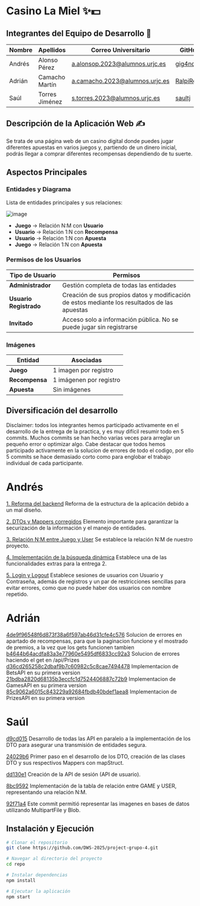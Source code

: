 # Casino La Miel ✨💵

## Integrantes del Equipo de Desarrollo 📝

| Nombre | Apellidos | Correo Universitario | GitHub |
|--------|----------|----------------------|--------|
| Andrés | Alonso Pérez | a.alonsop.2023@alumnos.urjc.es | [gig4ndr3s](https://github.com/gig4ndr3s) |
| Adrián | Camacho Martín | a.camacho.2023@alumnos.urjc.es | [RalpiRekt](https://github.com/RalpiRekt) |
| Saúl | Torres Jiménez | s.torres.2023@alumnos.urjc.es | [saultj](https://github.com/saultj) |

## Descripción de la Aplicación Web ✍️

Se trata de una página web de un casino digital donde puedes jugar diferentes apuestas en varios juegos y, partiendo de un dinero inicial, podrás llegar a comprar diferentes recompensas dependiendo de tu suerte.

## Aspectos Principales

### Entidades y Diagrama

Lista de entidades principales y sus relaciones:

![image](https://github.com/user-attachments/assets/a2226ccf-4078-4077-b7f1-fc11e4e1f04f)


- **Juego** → Relación N:M con **Usuario**
- **Usuario** → Relación 1:N con **Recompensa**
- **Usuario** → Relación 1:N con **Apuesta**
- **Juego** → Relación 1:N con **Apuesta**

### Permisos de los Usuarios

| Tipo de Usuario | Permisos |
|----------------|----------|
| **Administrador** | Gestión completa de todas las entidades |
| **Usuario Registrado** | Creación de sus propios datos y modificación de estos mediante los resultados de las apuestas |
| **Invitado** | Acceso solo a información pública. No se puede jugar sin registrarse |

### Imágenes

| Entidad | Asociadas |
|---------|----------|
| **Juego** | 1 imagen por registro |
| **Recompensa** | 1 imágenen por registro |
| **Apuesta** | Sin imágenes |

## Diversificación del desarrollo
Disclaimer: todos los integrantes hemos participado activamente en el desarrollo de la entrega de la practica, y es muy difícil
resumir todo en 5 commits. Muchos commits se han hecho varias veces para arreglar un pequeño error o optimizar algo. Cabe destacar
que todos hemos participado activamente en la solucion de errores de todo el codigo, por ello 5 commits se hace demasiado corto
como para englobar el trabajo individual de cada participante.
# Andrés
[1. Reforma del backend](https://github.com/DWS-2025/project-grupo-4/commit/50d87590183f5885da2915bf7eeab873558ea761) Reforma de la estructura de la aplicación debido a un mal diseño. 

[2. DTOs y Mappers corregidos](https://github.com/DWS-2025/project-grupo-4/commit/10afaba9b00ea3636c356ee09307921107fbdc38) Elemento importante para garantizar la securización de la información y el manejo de entidades. 

[3. Relación N:M entre Juego y User](https://github.com/DWS-2025/project-grupo-4/commit/bba1574aad89160db23cb977f4139965aaf2d23e) Se establece la relación N:M de nuestro proyecto. 

[4. Implementación de la búsqueda dinámica](https://github.com/DWS-2025/project-grupo-4/commit/f781b186390b185e081cc4da499648b70cf003a7) Establece una de las funcionalidades extras para la entrega 2. 

[5. Login y Logout](https://github.com/DWS-2025/project-grupo-4/commit/bdf73844db0a6fe94a1cc97d0905e84c456044a5) Establece sesiones de usuarios con Usuario y Contraseña, además de registros y un par de restricciones sencillas para evitar errores, como que no puede haber dos usuarios con nombre repetido. 
# Adrián
[4de9f96548f6d873f38a6f597ab46d31cfe4c576](1) Solucion de errores en apartado de recompensas, para que la paginacion funcione y el mostrado de premios, a la vez que los gets funcionen tambien
[b4644b64acdfa83a3e77960e5495df6833cc92a3](2) Solucion de errores haciendo el get en /api/Prizes
[d36cd265258c2dbaf9b7c60982c5c8cae7494478](3) Implementacion de BetsAPI en su primera version
[21bdba2820d68135b3eccfc1d7524406887c72b9](4) Implementacion de GamesAPI en su primera version
[85c9062a6015c843229a92684fbdb40bdef1aea8](5) Implementacion de PrizesAPI en su primera version

# Saúl
[d9cd015](1) Desarrollo de todas las API en paralelo a la implementación de los DTO para asegurar una transmisión de entidades segura. 

[24029b6](2) Primer paso en el desarrollo de los DTO, creación de las clases DTO y sus respectivos Mappers con mapStruct.

[dd130e1](3) Creación de la API de sesión (API de usuario).

[8bc9592](4) Implementación de la tabla de relación entre GAME y USER, representando una relación N:M.

[92f71a4](4) Este commit permitió representar las imagenes en bases de datos utilizando MultipartFile y Blob.


## Instalación y Ejecución

```sh
# Clonar el repositorio
git clone https://github.com/DWS-2025/project-grupo-4.git

# Navegar al directorio del proyecto
cd repo

# Instalar dependencias
npm install

# Ejecutar la aplicación
npm start
```

